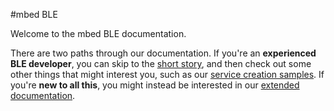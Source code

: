 #mbed BLE

Welcome to the mbed BLE documentation.

There are two paths through our documentation. If you're an **experienced BLE developer**, you can skip to the [short story](/GettingStarted/DevIntro/), and then check out some other things that might interest you, such as our [service creation samples](/AdvSamples/Overview/). If you're **new to all this**, you might instead be interested in our [extended documentation](/GettingStarted/DesignersIntro/).